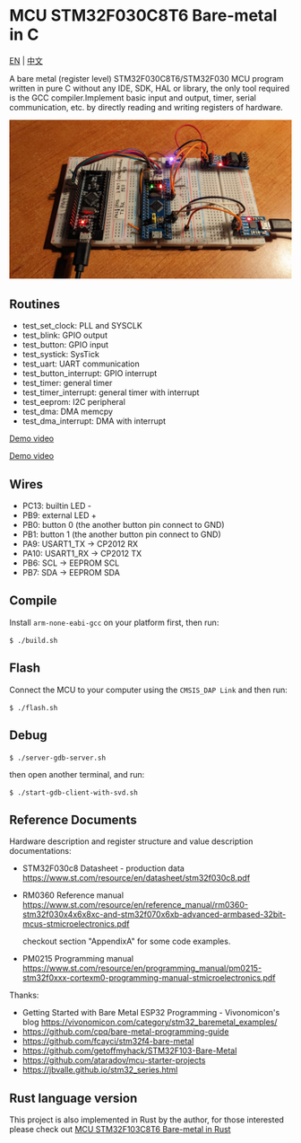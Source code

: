 # MCU STM32F030C8T6 Bare-metal in C

[EN](README.md) | [中文](README.zh-Hans.md)

A bare metal (register level) STM32F030C8T6/STM32F030 MCU program written in pure C without any IDE, SDK, HAL or library, the only tool required is the GCC compiler.Implement basic input and output, timer, serial communication, etc. by directly reading and writing registers of hardware.

![stm32f030 bare-metal C](images/stm32f030.jpg)

## Routines

- test_set_clock: PLL and SYSCLK
- test_blink: GPIO output
- test_button: GPIO input
- test_systick: SysTick
- test_uart: UART communication
- test_button_interrupt: GPIO interrupt
- test_timer: general timer
- test_timer_interrupt: general timer with interrupt
- test_eeprom: I2C peripheral
- test_dma: DMA memcpy
- test_dma_interrupt: DMA with interrupt

[Demo video](https://user-images.githubusercontent.com/394223/206933676-690afd04-e55e-4d69-a78a-0bce44c7054e.mp4)

[Demo video](images/stm32f030.mp4)

## Wires

- PC13: builtin LED -
- PB9: external LED +
- PB0: button 0 (the another button pin connect to GND)
- PB1: button 1 (the another button pin connect to GND)
- PA9: USART1_TX -> CP2012 RX
- PA10: USART1_RX -> CP2012 TX
- PB6: SCL -> EEPROM SCL
- PB7: SDA -> EEPROM SDA

## Compile

Install `arm-none-eabi-gcc` on your platform first, then run:

`$ ./build.sh`

## Flash

Connect the MCU to your computer using the `CMSIS_DAP Link` and then run:

`$ ./flash.sh`

## Debug

`$ ./server-gdb-server.sh`

then open another terminal, and run:

`$ ./start-gdb-client-with-svd.sh`

## Reference Documents

Hardware description and register structure and value description documentations:

- STM32F030c8 Datasheet - production data
  https://www.st.com/resource/en/datasheet/stm32f030c8.pdf

- RM0360 Reference manual
  https://www.st.com/resource/en/reference_manual/rm0360-stm32f030x4x6x8xc-and-stm32f070x6xb-advanced-armbased-32bit-mcus-stmicroelectronics.pdf

  checkout section "AppendixA" for some code examples.

- PM0215 Programming manual
  https://www.st.com/resource/en/programming_manual/pm0215-stm32f0xxx-cortexm0-programming-manual-stmicroelectronics.pdf

Thanks:

- Getting Started with Bare Metal ESP32 Programming - Vivonomicon's blog
  https://vivonomicon.com/category/stm32_baremetal_examples/
- https://github.com/cpq/bare-metal-programming-guide
- https://github.com/fcayci/stm32f4-bare-metal
- https://github.com/getoffmyhack/STM32F103-Bare-Metal
- https://github.com/ataradov/mcu-starter-projects
- https://jbvalle.github.io/stm32_series.html

## Rust language version

This project is also implemented in Rust by the author, for those interested please check out [MCU STM32F103C8T6 Bare-metal in Rust](https://github.com/hemashushu/practice-mcu-bare-metal-rust)
